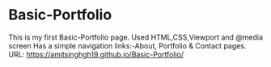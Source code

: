 # Basic-Portfolio
This is my first Basic-Portfolio page.
Used HTML,CSS,Viewport and @media screen
Has a simple navigation links:-About, Portfolio & Contact pages.
URL: https://amitsinghgh19.github.io/Basic-Portfolio/